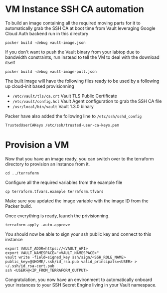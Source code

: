 # VM Instance SSH CA automation

To build an image containing all the required moving parts for it to automatically grab the SSH CA at boot time from Vault leveraging Google Cloud Auth backend run in this directory

    packer build -debug vault-image.json

If you don't want to push the Vault binary from your labtop due to bandwidth constraints, run instead to tell the VM to deal with the download itself

    packer build -debug vault-image-pull.json

The built image will have the following files ready to be used by a following up cloud-init based provisionning

* `/etc/vault/tls/ca.crt` Vault TLS Public Certificate
* `/etc/vault/config.hcl` Vault Agent configuration to grab the SSH CA file
* `/usr/local/bin/vault` Vault 1.3.0 binary

Packer have also added the following line to `/etc/ssh/sshd_config`

    TrustedUserCAKeys /etc/ssh/trusted-user-ca-keys.pem
 
# Provision a VM

Now that you have an image ready, you can switch over to the terraform directory to provision an instance from it.

    cd ../terraform

Configure all the required variables from the example file

    cp terraform.tfvars.example terraform.tfvars

Make sure you updated the image variable with the image ID from the Packer build.

Once everything is ready, launch the privisionning.

    terraform apply -auto-approve

You should now be able to sign your ssh public key and connect to this instance

    export VAULT_ADDR=https://<VAULT_API>
    export VAULT_NAMESPACE="<VAULT_NAMESPACE>"
    vault write -field=signed_key ssh/sign/<SSH_ROLE_NAME> public_key=@$HOME/.ssh/id_rsa.pub valid_principals=<USER> > ~/.ssh/id_rsa-cert.pub
    ssh <USER>@<IP_FROM_TERRAFORM_OUTPUT>

Congratulation, you now have an environment to automatically onboard your instances to your SSH Secret Engine living in your Vault namespace.